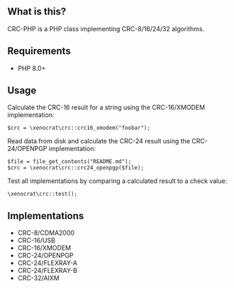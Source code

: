 ## What is this?

CRC-PHP is a PHP class implementing CRC-8/16/24/32 algorithms.

## Requirements

* PHP 8.0+

## Usage

Calculate the CRC-16 result for a string using the CRC-16/XMODEM implementation:

    $crc = \xenocrat\crc::crc16_xmodem("foobar");

Read data from disk and calculate the CRC-24 result using the CRC-24/OPENPGP implementation:

    $file = file_get_contents("README.md");
    $crc = \xenocrat\crc::crc24_openpgp($file);

Test all implementations by comparing a calculated result to a check value:

    \xenocrat\crc::test();

## Implementations

* CRC-8/CDMA2000
* CRC-16/USB
* CRC-16/XMODEM
* CRC-24/OPENPGP
* CRC-24/FLEXRAY-A
* CRC-24/FLEXRAY-B
* CRC-32/AIXM
